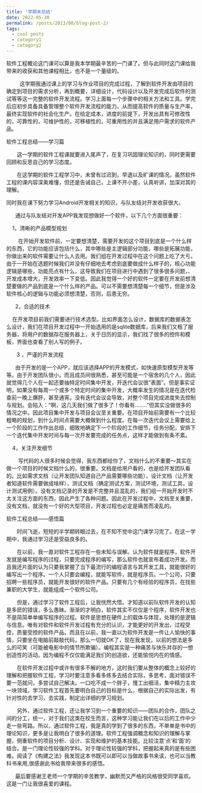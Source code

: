 ```yaml
---
title: '学期末总结'
date: 2022-05-30
permalink: /posts/2013/08/blog-post-2/
tags:
  - cool posts
  - category1
  - category2
---
```


软件工程概论这门课可以算是我本学期最辛苦的一门课了。但与此同时这门课给我带来的收获和其他课程相比，也不是一个量级的。

         这学期我通过课上的学习与作业项目的完成过程，了解到软件开发由项目的确定到项目的需求分析，再到概要，详细设计，代码设计以及开发完成后软件的测试等等这一完整的软件开发流程。学习上面每一个步骤中的相关方法和工具。学完后应初步具备具备管理整个软件开发流程的能力。从而提高软件的质量与生产率，最终实现软件的社会化生产。在给定成本，进度的前提下，开发出具有可修改性的，可靠性的，可维护性的，可移植性的，可重用性的并且满足用户需求的软件产品。

软件工程总结——学习篇

　　这一学期的软件工程课就要进入尾声了，在复习巩固理论知识的，同时更需要回顾和反思自己的学习态度。

　　在这学期的软件工程学习中，未曾有过迟到，早退以及旷课的情况。虽然软件工程的课内容深奥难懂，但还是告诫自己，上课不开小差，认真听讲，加深对其的理解。

同时我在课下努力学习Android开发相关的知识，与队友结对开发收获很大。

      通过与队友结对开发APP我发现想做好一个软件，以下几个方面很重要：

    1，清晰的产品模型规划

        在开始开发软件前，一定要想清楚，需要开发的这个项目到底是一个什么样的东西，它的功能应该包括什么，其中哪些是主逻辑部分功能，哪些是拓展功能，你做出来的软件需要让什么人去用。我们组在开发过程中在这个问题上吃了大亏。由于一开始在选题时候我们并没有仔细地去考虑到底要做成什么样子的，核心功能逻辑是哪些，功能亮点有什么，这导致我们在项目进行中遇到了很多很多问题，、开发成本增大，开发效率一下变低。因此我觉得一个好的软件一定要在开发前想清楚要做的产品到底是一个什么样的产品。可以不需要想清楚每一个细节，但是涉及软件核心的逻辑与功能必须想清楚，否则，后患无穷。

      2，合适的技术

    在开发项目前我们需要进行技术选型。比如界面怎么设计，数据库的数据表怎么设计，我们在项目开发过程中一开始选用的是sqlite数据库，后来我们又租了服务器，将用户的数据存在服务器上，关于日历的显示，我们找了很多的控件和模板，界面也查看了别人写的例子。

       3 ，严谨的开发流程

      由于开发的是一个APP，就应该选择APP的开发模式，如快速原型模型开发等等。由于开发团队很小，而且成员间很熟悉，甚至可能是一个宿舍的几个人，因此就觉得几个人在一起还要抽特定时间集中开发，开迭代会议很“表面”。但是事实证明，如果没有每周一个或多个特定时间的集中开发，大概率发生的情况是在迭代检查前一晚上爆肝，甚至通宵。没有迭代会议会导致，对整个项目完成进度失去控制与规划。会陷入：“啊，这几天我们做了很多了！你看有........”但其实没做很多的情况之中。因此项目集中开发与项目会议至关重要。在项目开始前需要有一个比较粗略的规划，到什么时间点需要大概做到什么程度。在每一次迭代会议上需要给上一个阶段的工作作出总结，细致地确定下一个阶段的工作细节，任务分配，安排下一个迭代集中开发时间与每一次开发要完成的任务点，这样才能做到有条不紊。

    4，关注开发细节

        写代码的人很多时候会觉得，我东西都给你了，文档什么的不重要～其实在做一个项目的时候文档什么的，很重要。文档是给用户看的，也是给开发团队看的。比如需求文档（让开发团队知道自己产品需要哪些功能），设计文档（让开发者知道软件需要做成啥样），测试文档（确定测试方案，测试环境，测试工具，设计测试用例）。没有文档记录的开发是不完整并且混乱的，我们组一开始开发时不太关注这方面的东西，因此产生了各种问题。因此在开发过程中，文档至关重要，没有文档，就没有一个好的大型项目，开发过程也必定是痛苦而凌乱的。

软件工程总结——感悟篇

　　时间飞逝，短短的半学期转眼过去，在不知不觉中这门课学习完了。在这一学期中，我通过学习还是受益良多的。

　　在以前，我一直对软件工程存在一些未知与误解。认为软件就是程序，软件开发就是编写程序的过程，只要完成程序的编写，那么软件也就宣布着成功开发。而且我还片面的认为只要我掌握了当下最流行的编程语言与其开发工具，就能很好的编写出一个程序。一个人只要会编程，就能写软件，就是程序员。一个公司，只要招聘一些程序员，就能开发很好的软件产品。只要有几个有经验的程序员，在找些兼职的大学生，就能组成一个软件公司。

　　但是，通过学习了软件工程后，让我恍然大悟。才知道以前队软件开发的认知是多麽的错误，多么愚昧。渐渐的才明白，软件其实不仅仅是个程序，软件开发也不是简简单单编写程序的过程。软件是思想在硬件上的载体与体现，处理的是逻辑与信息。唯有对软件和软件开发过程有充分的认识，才能更好的开发出，过程受控，质量受控的软件产品。而且在以前，我一直以为软件开发是一件让人愉快的事情，只要坐在电脑前敲敲代码，那么一切就OK了，现在我发现，以前的想法是多么的可笑（可能被电影中的情节所欺骗）。编程其实是一种痛苦与快乐并存的一想创造性的活动。因为编程不仅仅能满足我们的创造欲，还能愉悦内在的情感。

　　在软件开发过程中或许有很多不解的地方，这时我们要从整体的概念上较好的理解和把握软件工程，学习时要注意多看多练多去结合实际，多思考，面对错误不要一范就问，多尝试自己解决。一口吃不成一个胖子，慢工出细活，集中精力主攻一块领域。学习软件工程首先要明白自己的目标是什么，根据自己的实际出发，有针对性的去学习，去实践，制定出详细的学习规划。

　　另外，通过软件工程，还让我学习到一个重要的知识——团队的合作，团队之间的分工，统一，对于我们这类在校生而言，这种学习能让我们在以后的工作中少走一些弯路。所以，通过软件工程，我是真的学到了很多的东西，不单单是书中的理论知识，更多是让我明白了很多的道理。软件工程强调概念和知识的理解与掌握，侧重软件的项目分析、设计、实现和维护的基本技能。比较注意‘点’和‘面’的结合。是一门理论性较强的学科。对于理论性较强的学科，把握起来真的是有些困难。阅读了《构建之法》我发现这本书既可以即可以当做故事书来读，也可以当教科书来用,很感谢此书给我带来很多的感悟。

      最后要感谢王老师一个学期的辛苦教学，幽默而又严格的风格很受同学喜欢。这是一门让我很喜爱的课程。
